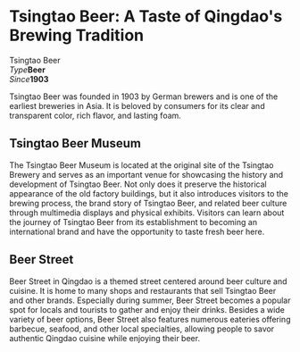 # Tsingtao Beer: A Taste of Qingdao's Brewing Tradition

<Chinese word="青岛啤酒">
<template #pinyin>qīng dǎo pí jiǔ</template>
Tsingtao Beer
</Chinese>

<Description>
<div><i>Type</i><b>Beer</b></div>
<div><i>Since</i><b>1903</b></div>
</Description>

Tsingtao Beer was founded in 1903 by German brewers and is one of the earliest breweries in Asia. It is beloved by consumers for its clear and transparent color, rich flavor, and lasting foam.

## Tsingtao Beer Museum

The Tsingtao Beer Museum is located at the original site of the Tsingtao Brewery and serves as an important venue for showcasing the history and development of Tsingtao Beer. Not only does it preserve the historical appearance of the old factory buildings, but it also introduces visitors to the brewing process, the brand story of Tsingtao Beer, and related beer culture through multimedia displays and physical exhibits. Visitors can learn about the journey of Tsingtao Beer from its establishment to becoming an international brand and have the opportunity to taste fresh beer here.

<YouTube link="https://youtu.be/eG6hGEBYaG0?si=wr62pObhkPMUhGgH&t=381">
<template #cover><img src="../assets/youtube/chinese-beer-served-in-a-plastic-bag.jpg" /></template>
<template #title>Chinese Beer Served In A Plastic Bag?! They Feel Like They’re In Germany!</template>
<template #author>田纳西Jay和Ari</template>
<template #description>第一次喝袋装的中国啤酒，太有意思了！</template>
</YouTube>

## Beer Street

Beer Street in Qingdao is a themed street centered around beer culture and cuisine. It is home to many shops and restaurants that sell Tsingtao Beer and other brands. Especially during summer, Beer Street becomes a popular spot for locals and tourists to gather and enjoy their drinks. Besides a wide variety of beer options, Beer Street also features numerous eateries offering barbecue, seafood, and other local specialties, allowing people to savor authentic Qingdao cuisine while enjoying their beer.